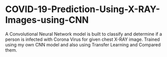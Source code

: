 # COVID-19-Prediction-Using-X-RAY-Images-using-CNN
A Convolutional Neural Network model is built to classify and determine if a person is infected with Corona Virus for given chest X-RAY image. Trained using my own CNN model and also using Transfer Learning and Compared them.

